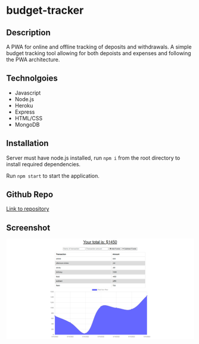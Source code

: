 # budget-tracker

## Description

A PWA for online and offline tracking of deposits and withdrawals.  A simple budget tracking tool allowing for both depoists and expenses and following the PWA architecture.

## Technolgoies

* Javascript
* Node.js
* Heroku
* Express
* HTML/CSS
* MongoDB

## Installation

Server must have node.js installed, run `npm i` from the root directory to install required dependencies.

Run `npm start` to start the application.

## Github Repo 

[Link to repository](https://github.com/adambowers09/budget-tracker)

## Screenshot

![screenshot of demo](./screenshot/screencapture01.png)